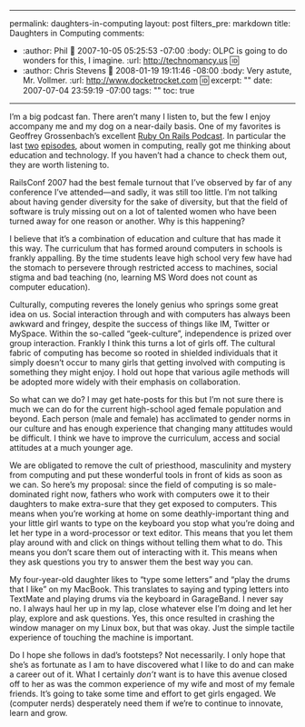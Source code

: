 ----- 
permalink: daughters-in-computing
layout: post
filters_pre: markdown
title: Daughters in Computing
comments: 
- :author: Phil
  :date: 2007-10-05 05:25:53 -07:00
  :body: OLPC is going to do wonders for this, I imagine.
  :url: http://technomancy.us
  :id: 
- :author: Chris Stevens
  :date: 2008-01-19 19:11:46 -08:00
  :body: Very astute, Mr. Vollmer.
  :url: http://www.docketrocket.com
  :id: 
excerpt: ""
date: 2007-07-04 23:59:19 -07:00
tags: ""
toc: true
-----
I’m a big podcast fan. There aren’t many I listen to, but the few I enjoy accompany me and my dog on a near-daily basis. One of my favorites is Geoffrey Grossenbach’s excellent [Ruby On Rails Podcast](http://podcast.rubyonrails.org/). In particular the last [two](http://podcast.rubyonrails.org/programs/1/episodes/roundtable-women-in-open-source) [episodes](http://podcast.rubyonrails.org/programs/1/episodes/roundtable-women-in-development-ii), about women in computing, really got me thinking about education and technology. If you haven’t had a chance to check them out, they are worth listening to.

RailsConf 2007 had the best female turnout that I’ve observed by far of any conference I’ve attended—and sadly, it was still too little. I’m not talking about having gender diversity for the sake of diversity, but that the field of software is truly missing out on a lot of talented women who have been turned away for one reason or another. Why is this happening?

I believe that it’s a combination of education and culture that has made it this way. The curriculum that has formed around computers in schools is frankly appalling. By the time students leave high school very few have had the stomach to persevere through restricted access to machines, social stigma and bad teaching (no, learning MS Word does not count as computer education).

Culturally, computing reveres the lonely genius who springs some great idea on us. Social interaction through and with computers has always been awkward and fringey, despite the success of things like IM, Twitter or MySpace. Within the so-called “geek-culture”, independence is prized over group interaction. Frankly I think this turns a lot of girls off. The cultural fabric of computing has become so rooted in shielded individuals that it simply doesn’t occur to many girls that getting involved with computing is something they might enjoy. I hold out hope that various agile methods will be adopted more widely with their emphasis on collaboration.

So what can we do? I may get hate-posts for this but I’m not sure there is much we can do for the current high-school aged female population and beyond. Each person (male and female) has acclimated to gender norms in our culture and has enough experience that changing many attitudes would be difficult. I think we have to improve the curriculum, access and social attitudes at a much younger age.

We are obligated to remove the cult of priesthood, masculinity and mystery from computing and put these wonderful tools in front of kids as soon as we can. So here’s my proposal: since the field of computing is so male-dominated right now, fathers who work with computers owe it to their daughters to make extra-sure that they get exposed to computers. This means when you’re working at home on some deathly-important thing and your little girl wants to type on the keyboard you stop what you’re doing and let her type in a word-processor or text editor. This means that you let them play around with and click on things without telling them what to do. This means you don’t scare them out of interacting with it. This means when they ask questions you try to answer them the best way you can.

My four-year-old daughter likes to “type some letters” and “play the drums that I like” on my MacBook. This translates to saying and typing letters into TextMate and playing drums via the keyboard in GarageBand. I never say no. I always haul her up in my lap, close whatever else I’m doing and let her play, explore and ask questions. Yes, this once resulted in crashing the window manager on my Linux box, but that was okay. Just the simple tactile experience of touching the machine is important.

Do I hope she follows in dad’s footsteps? Not necessarily. I only hope that she’s as fortunate as I am to have discovered what I like to do and can make a career out of it. What I certainly _don’t_ want is to have this avenue closed off to her as was the common experience of my wife and most of my female friends. It’s going to take some time and effort to get girls engaged. We (computer nerds) desperately need them if we’re to continue to innovate, learn and grow.
